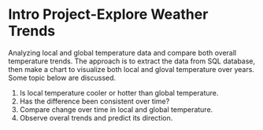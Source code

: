 # Intro Project-Explore Weather Trends

Analyzing local and global temperature data and compare both overall temperature trends. 
The approach is to extract the data from SQL database, then make a chart to visualize both local and gloval temperature over years. 
Some topic below are discussed.

1. Is local temperature cooler or hotter than global temperature.
2. Has the difference been consistent over time?
3. Compare change over time in local and global temperature.
4. Observe overal trends and predict its direction.
